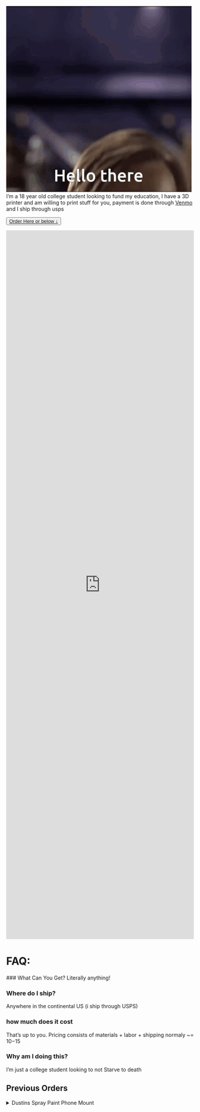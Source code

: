 <link rel="stylesheet" href="style.css">
<img src="assets/images/hi.gif">
<br>
I’m a 18 year old college student looking to fund my education, I have a 3D printer and am willing to print stuff for you, payment is done through <a href="https://www.venmo.com/u/Evan-J-Barclay">Venmo</a> and I ship through usps

<button class="button-33" role="button"><a href="https://forms.gle/eEWjGUsopVvQxeCq8">Order Here or below ↓</a></button>
<br>
<iframe src="https://docs.google.com/forms/d/e/1FAIpQLSfDquPpvKuVUtfdUuNoEJkTShx1LqEno2CwIB1R0o46PM_SCQ/viewform?embedded=true" width="100%" height="1900" frameborder="0" marginheight="0" scrolling="no" marginwidth="0">Loading…</iframe>
<br>
<h1>FAQ:</h1>
### What Can You Get?
Literally anything!

### Where do I ship?
Anywhere in the continental US (i ship through USPS)

### how much does it cost
That’s up to you. Pricing consists of materials + labor + shipping normaly ~= $10-$15

### Why am I doing this?
I’m just a college student looking to not Starve to death

## Previous Orders
<details>
  <summary>Dustins Spray Paint Phone Mount</summary>
  <img src="assets/images/phone_mount1.jpg">
  <img src="assets/images/phone_mount2.jpg">
</details>
